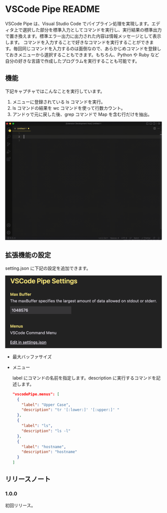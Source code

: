 # VSCode Pipe README

VSCode Pipe は、Visual Studio Code でパイプライン処理を実現します。エディタ上で選択した部分を標準入力としてコマンドを実行し、実行結果の標準出力で置き換えます。標準エラー出力に出力された内容は情報メッセージとして表示します。
コマンドを入力することで好きなコマンドを実行することができます。毎回同じコマンドを入力するのは面倒なので、あらかじめコマンドを登録しておきメニューから選択することもできます。もちろん、Python や Ruby など自分の好きな言語で作成したプログラムを実行することも可能です。

## 機能

下記キャプチャではこんなことを実行しています。

1. メニューに登録されている ls コマンドを実行。
2. ls コマンドの結果を wc コマンドを使って行数カウント。
3. アンドゥで元に戻した後、grep コマンドで Map を含む行だけを抽出。

![](screen.gif)

## 拡張機能の設定

setting.json に下記の設定を追加できます。

![](settings.json.png)

- 最大バッファサイズ
- メニュー

  label にコマンドの名前を指定します。description に実行するコマンドを記述します。

  ```json
  "vscodePipe.menus": [
    {
      "label": "Upper Case",
      "description": "tr '[:lower:]' '[:upper:]' "
    },
    {
      "label": "ls",
      "description": "ls -l"
    },
    {
      "label": "hostname",
      "description": "hostname"
    }
  ]
  ```

## リリースノート

### 1.0.0

初回リリース。

